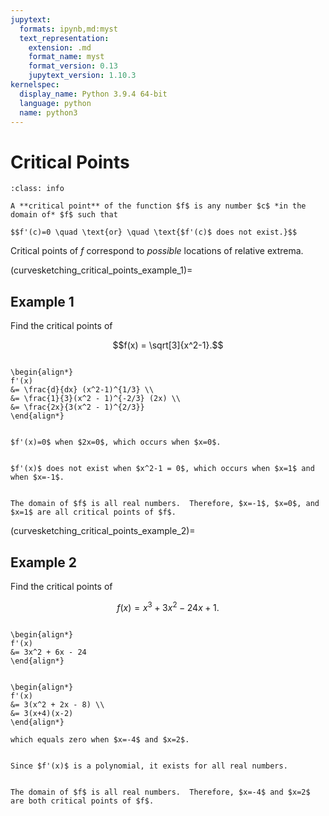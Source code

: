 ```yaml
---
jupytext:
  formats: ipynb,md:myst
  text_representation:
    extension: .md
    format_name: myst
    format_version: 0.13
    jupytext_version: 1.10.3
kernelspec:
  display_name: Python 3.9.4 64-bit
  language: python
  name: python3
---
```

# Critical Points

```{admonition} Definition
:class: info

A **critical point** of the function $f$ is any number $c$ *in the domain of* $f$ such that 

$$f'(c)=0 \quad \text{or} \quad \text{$f'(c)$ does not exist.}$$
```

Critical points of $f$ correspond to *possible* locations of relative extrema.

(curvesketching_critical_points_example_1)=
## Example 1

Find the critical points of 

$$f(x) = \sqrt[3]{x^2-1}.$$

```{dropdown} **Step 1:** Compute $f'(x)$. 

\begin{align*}
f'(x)
&= \frac{d}{dx} (x^2-1)^{1/3} \\
&= \frac{1}{3}(x^2 - 1)^{-2/3} (2x) \\
&= \frac{2x}{3(x^2 - 1)^{2/3}}  
\end{align*}
```

```{dropdown} **Step 2:** Find all $x$ such that $f'(x) = 0$.

$f'(x)=0$ when $2x=0$, which occurs when $x=0$.
```

```{dropdown} **Step 3:** Find all $x$ such that $f'(x)$ does not exist.

$f'(x)$ does not exist when $x^2-1 = 0$, which occurs when $x=1$ and when $x=-1$.
```

```{dropdown} **Step 4:** Verify that the values found in Steps 2 and 3 are in the domain of $f$.

The domain of $f$ is all real numbers.  Therefore, $x=-1$, $x=0$, and $x=1$ are all critical points of $f$.
```



(curvesketching_critical_points_example_2)=
## Example 2

Find the critical points of 

$$f(x) = x^3 +3x^2 - 24x + 1.$$

```{dropdown} **Step 1:** Compute $f'(x)$.

\begin{align*}
f'(x)
&= 3x^2 + 6x - 24 
\end{align*}
```

```{dropdown} **Step 2:** Find all $x$ such that $f'(x) = 0$.

\begin{align*}
f'(x)
&= 3(x^2 + 2x - 8) \\
&= 3(x+4)(x-2)
\end{align*}

which equals zero when $x=-4$ and $x=2$.
```

```{dropdown} **Step 3:** Find all $x$ such that $f'(x)$ does not exist.

Since $f'(x)$ is a polynomial, it exists for all real numbers.
```

```{dropdown} **Step 4:** Verify that the values found in Steps 2 and 3 are in the domain of $f$.

The domain of $f$ is all real numbers.  Therefore, $x=-4$ and $x=2$ are both critical points of $f$.
```